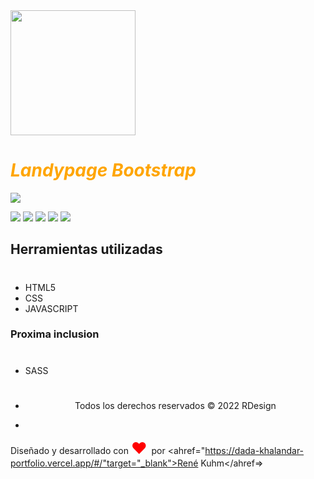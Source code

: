 <img src= "https://i.imgur.com/yReHV7Q.png" width="200px;">
<h1 style="color:orange;"><i> Landypage Bootstrap</i></h1>
<img src="https://i.imgur.com/Scn9BI6.png">
<p align="left">
<img src="https://img.shields.io/badge/STATUS-EN%20DESAROLLO-green">
<img src="https://img.shields.io/github/issues/RDesign-Castex/landypage">
<img src="https://img.shields.io/github/forks/RDesign-Castex/landypage">
<img src="https://img.shields.io/github/stars/RDesign-Castex/landypage">
<img src="https://img.shields.io/github/license/RDesign-Castex/landypage">
</p>

## Herramientas utilizadas
#
* HTML5
* CSS
* JAVASCRIPT

### Proxima inclusion
#
* SASS
#
* <p align="center">Todos los derechos reservados &copy 2022 RDesign</p>
* <p class="text">
 Diseñado y desarrollado con
<span style="color: red; font-size: 25px">♥️ </span> por
<ahref="https://dada-khalandar-portfolio.vercel.app/#/"target="_blank">René Kuhm</ahref=>
